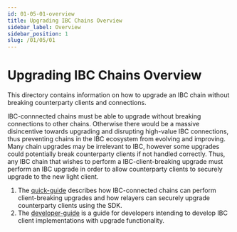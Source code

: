 ```yaml
---
id: 01-05-01-overview
title: Upgrading IBC Chains Overview
sidebar_label: Overview
sidebar_position: 1
slug: /01/05/01
---
```


# Upgrading IBC Chains Overview

This directory contains information on how to upgrade an IBC chain without breaking counterparty clients and connections.

IBC-connnected chains must be able to upgrade without breaking connections to other chains. Otherwise there would be a massive disincentive towards upgrading and disrupting high-value IBC connections, thus preventing chains in the IBC ecosystem from evolving and improving. Many chain upgrades may be irrelevant to IBC, however some upgrades could potentially break counterparty clients if not handled correctly. Thus, any IBC chain that wishes to perform a IBC-client-breaking upgrade must perform an IBC upgrade in order to allow counterparty clients to securely upgrade to the new light client.

1. The [quick-guide](./quick-guide.md) describes how IBC-connected chains can perform client-breaking upgrades and how relayers can securely upgrade counterparty clients using the SDK.
2. The [developer-guide](./developer-guide.md) is a guide for developers intending to develop IBC client implementations with upgrade functionality.
